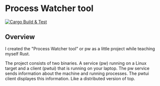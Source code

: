 # Process Watcher tool

[![Cargo Build & Test](https://github.com/ooonak/pw/actions/workflows/ci.yml/badge.svg)](https://github.com/ooonak/pw/actions/workflows/ci.yml)

## Overview

I created the "Process Watcher tool" or pw as a little project while teaching myself Rust.

The project consists of two binaries. A service (pw) running on a Linux target and a client (pwtui) that is running on your laptop. The pw service sends information about the machine and running processes. The pwtui client displayes this information. Like a distributed version of top.
